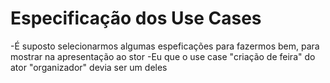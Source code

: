 # Especificação dos Use Cases

-É suposto selecionarmos algumas espeficações para fazermos bem, para mostrar na apresentação ao stor
-Eu que o use case "criação de feira" do ator "organizador" devia ser um deles
